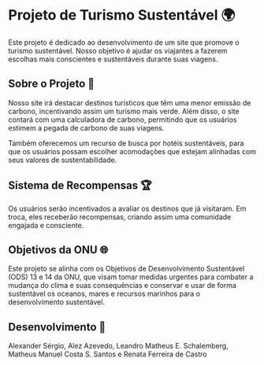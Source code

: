 # Projeto de Turismo Sustentável 🌍

Este projeto é dedicado ao desenvolvimento de um site que promove o turismo sustentável. Nosso objetivo é ajudar os viajantes a fazerem escolhas mais conscientes e sustentáveis durante suas viagens.

## Sobre o Projeto 📖

Nosso site irá destacar destinos turísticos que têm uma menor emissão de carbono, incentivando assim um turismo mais verde. Além disso, o site contará com uma calculadora de carbono, permitindo que os usuários estimem a pegada de carbono de suas viagens.

Também oferecemos um recurso de busca por hotéis sustentáveis, para que os usuários possam escolher acomodações que estejam alinhadas com seus valores de sustentabilidade.

## Sistema de Recompensas 🏆

Os usuários serão incentivados a avaliar os destinos que já visitaram. Em troca, eles receberão recompensas, criando assim uma comunidade engajada e consciente.

## Objetivos da ONU 🌐

Este projeto se alinha com os Objetivos de Desenvolvimento Sustentável (ODS) 13 e 14 da ONU, que visam tomar medidas urgentes para combater a mudança do clima e suas consequências e conservar e usar de forma sustentável os oceanos, mares e recursos marinhos para o desenvolvimento sustentável.

## Desenvolvimento 🤝

Alexander Sérgio, Alez Azevedo, Leandro Matheus E. Schalemberg, Matheus Manuel Costa S. Santos e Renata Ferreira de Castro
